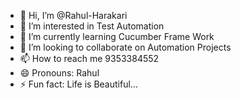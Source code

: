- 👋 Hi, I’m @Rahul-Harakari
- 👀 I’m interested in Test Automation
- 🌱 I’m currently learning Cucumber Frame Work
- 💞️ I’m looking to collaborate on Automation Projects
- 📫 How to reach me 9353384552
- 😄 Pronouns: Rahul
- ⚡ Fun fact: Life is Beautiful...

<!---
Rahul-Harakari/Rahul-Harakari is a ✨ special ✨ repository because its `README.md` (this file) appears on your GitHub profile.
You can click the Preview link to take a look at your changes.
--->
